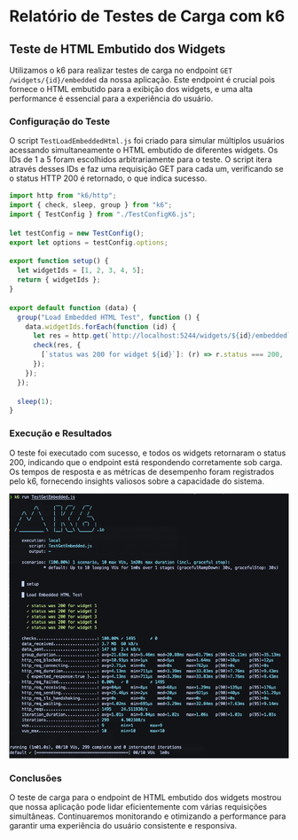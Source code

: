
# Relatório de Testes de Carga com k6

## Teste de HTML Embutido dos Widgets

Utilizamos o k6 para realizar testes de carga no endpoint `GET /widgets/{id}/embedded` da nossa aplicação. Este endpoint é crucial pois fornece o HTML embutido para a exibição dos widgets, e uma alta performance é essencial para a experiência do usuário.

### Configuração do Teste

O script `TestLoadEmbeddedHtml.js` foi criado para simular múltiplos usuários acessando simultaneamente o HTML embutido de diferentes widgets. Os IDs de 1 a 5 foram escolhidos arbitrariamente para o teste. O script itera através desses IDs e faz uma requisição GET para cada um, verificando se o status HTTP 200 é retornado, o que indica sucesso.

```javascript
import http from "k6/http";
import { check, sleep, group } from "k6";
import { TestConfig } from "./TestConfigK6.js";

let testConfig = new TestConfig();
export let options = testConfig.options;

export function setup() {
  let widgetIds = [1, 2, 3, 4, 5];
  return { widgetIds };
}

export default function (data) {
  group("Load Embedded HTML Test", function () {
    data.widgetIds.forEach(function (id) {
      let res = http.get(`http://localhost:5244/widgets/${id}/embedded`);
      check(res, {
        [`status was 200 for widget ${id}`]: (r) => r.status === 200,
      });
    });
  });

  sleep(1);
}
```

### Execução e Resultados

O teste foi executado com sucesso, e todos os widgets retornaram o status 200, indicando que o endpoint está respondendo corretamente sob carga. Os tempos de resposta e as métricas de desempenho foram registrados pelo k6, fornecendo insights valiosos sobre a capacidade do sistema.

![image.png](image.png)

### Conclusões

O teste de carga para o endpoint de HTML embutido dos widgets mostrou que nossa aplicação pode lidar eficientemente com várias requisições simultâneas. Continuaremos monitorando e otimizando a performance para garantir uma experiência do usuário consistente e responsiva.
